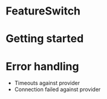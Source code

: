 # FeatureSwitch


# Getting started


# Error handling

* Timeouts against provider
* Connection failed against provider

